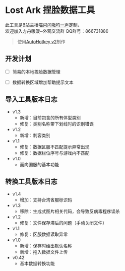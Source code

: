 # Lost Ark 捏脸数据工具

此工具是B站主播[喵闪闪嗷呜一声](https://b23.tv/JSHvl6u)定制，  
欢迎加入方舟暖暖~外观交流群 QQ群号：866731880

> 使用[AutoHotkey v2](https://www.autohotkey.com/)制作

## 开发计划

- [ ] 简易的本地捏脸数据管理
- [ ] 数据转换区域增加帮助提示文本


## 导入工具版本日志
- v1.3
  - 新增：目前包含的所有体型类别
  - 修复：类别名称带下划线时的识别错误
- v1.2
  - 新增：刺客类别
- v1.1
  - 修复：数据区服不匹配提示异常出现
  - 修复：数据栏位序号与游戏内不匹配
- v1.0
  - 面向国服的基本功能

## 转换工具版本日志
- v1.4
  - 增加：支持台湾省服标识码
- v1.3
  - 移除：生成式图片相关代码，会导致反病毒程序误杀
- v1.2
  - 修复：文件保存滞后的问题（手动关闭文件）
- v1.1
  - 修复：区服数据读取异常
- v1.0
  - 新增：保存时给出默认名称
  - 新增：拖入数据文件上传
- v0.42
  - 基本数据转换功能